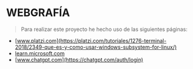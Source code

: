 # WEBGRAFÍA

> Para realizar este proyecto he hecho uso de las siguientes páginas:
  * [www.platzi.com](https://platzi.com/tutoriales/1276-terminal-2018/2349-que-es-y-como-usar-windows-subsystem-for-linux/)
  * [learn.microsoft.com](https://learn.microsoft.com/es-es/windows/wsl/install)
  * [www.chatgpt.com](https://chatgpt.com/auth/login)
